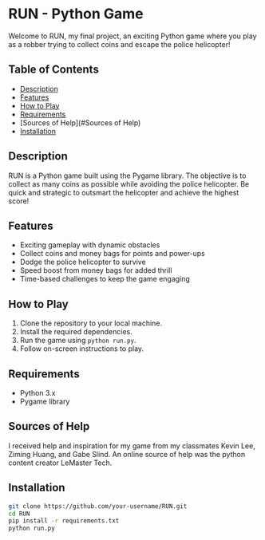 # RUN - Python Game

Welcome to RUN, my final project, an exciting Python game where you play as a robber trying to collect coins and escape the police helicopter!

## Table of Contents

- [Description](#description)
- [Features](#features)
- [How to Play](#how-to-play)
- [Requirements](#requirements)
- [Sources of Help](#Sources of Help)
- [Installation](#installation)


## Description

RUN is a Python game built using the Pygame library. The objective is to collect as many coins as possible while avoiding the police helicopter. Be quick and strategic to outsmart the helicopter and achieve the highest score!

## Features

- Exciting gameplay with dynamic obstacles
- Collect coins and money bags for points and power-ups
- Dodge the police helicopter to survive
- Speed boost from money bags for added thrill
- Time-based challenges to keep the game engaging

## How to Play

1. Clone the repository to your local machine.
2. Install the required dependencies.
3. Run the game using `python run.py`.
4. Follow on-screen instructions to play.

## Requirements

- Python 3.x
- Pygame library

## Sources of Help
 I received help and inspiration for my game from my classmates Kevin Lee, Ziming Huang, and Gabe Slind. An online source of help was the python content creator LeMaster Tech.
## Installation

```bash
git clone https://github.com/your-username/RUN.git
cd RUN
pip install -r requirements.txt
python run.py


